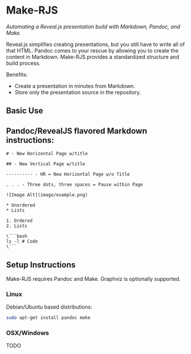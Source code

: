 # Make-RJS

*Automating a Reveal.js presentation build with Markdown, Pandoc, and Make.*

Reveal.js simplifies creating presentations, but you still have to write all of
that HTML. Pandoc comes to your rescue by allowing you to create the content in
Markdown. Make-RJS provides a standardized structure and build process.

Benefits:
* Create a presentation in minutes from Markdown.
* Store only the presentation source in the repository.

## Basic Use


## Pandoc/RevealJS flavored Markdown instructions:

```
# - New Horizontal Page w/title

## - New Vertical Page w/title

---------- - HR = New Horizontal Page w/o Title

. . . - Three dots, three spaces = Pause within Page

![Image Alt](image/example.png)

* Unordered
* Lists

1. Ordered
2. Lists

\```bash
ls -l # Code
\```
```

## Setup Instructions

Make-RJS requires Pandoc and Make. Graphviz is optionally supported.

### Linux

Debian/Ubuntu based distributions:
```bash
sudo apt-get install pandoc make
```

### OSX/Windows

TODO
